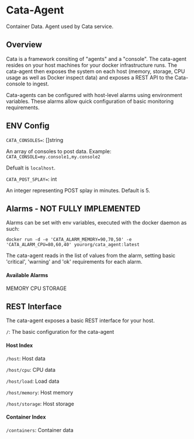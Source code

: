 # Cata-Agent
Container Data. Agent used by Cata service.

## Overview
Cata is a framework consiting of "agents" and a "console". The cata-agent resides on your host machines for your docker infrastructure runs. The cata-agent then exposes the system on each host (memory, storage, CPU usage as well as Docker inspect data) and exposes a REST API to the Cata-console to ingest. 

Cata-agents can be configured with host-level alarms using environment variables. These alarms allow quick configuration of basic monitoring requirements. 

## ENV Config

```CATA_CONSOLES=```: []string 
  
  An array of consoles to post data. Example: ```CATA_CONSOLE=my.console1,my.console2```

  Defualt is ```localhost```.

```CATA_POST_SPLAY=```: int

  An integer representing POST splay in minutes. Default is 5.

## Alarms - NOT FULLY IMPLEMENTED
Alarms can be set with env variables, executed with the docker daemon as such:

```
docker run -d -e 'CATA_ALARM_MEMORY=90,70,50' -e 'CATA_ALARM_CPU=80,60,40' yourorg/cata_agent:latest
```

The cata-agent reads in the list of values from the alarm, setting basic 'critical', 'warning' and 'ok' requirements for each alarm. 

#### Available Alarms
MEMORY
CPU
STORAGE

## REST Interface
The cata-agent exposes a basic REST interface for your host. 

```/```: The basic configuration for the cata-agent

#### Host Index
```/host```: Host data

```/host/cpu```: CPU data

```/host/load```: Load data

```/host/memory```: Host memory

```/host/storage```: Host storage

#### Container Index
```/containers```: Container data

